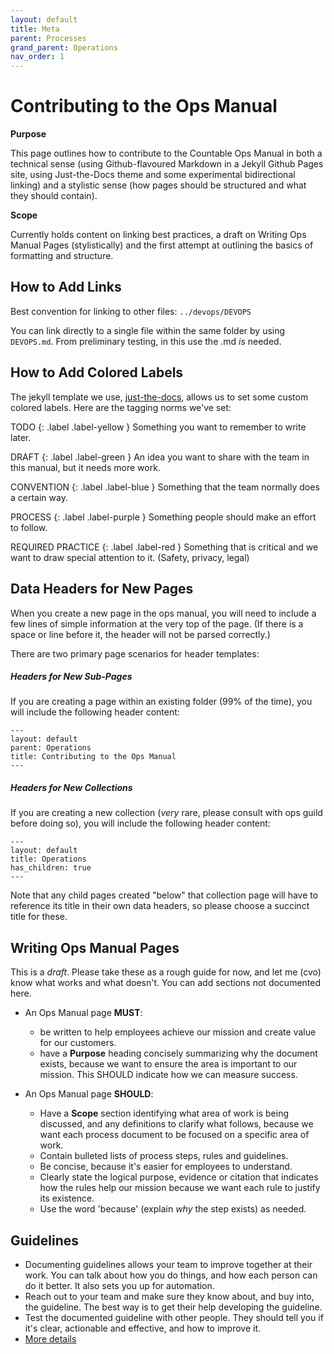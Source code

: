 ```yaml
---
layout: default
title: Meta
parent: Processes
grand_parent: Operations
nav_order: 1
---
```


# Contributing to the Ops Manual

**Purpose**

This page outlines how to contribute to the Countable Ops Manual in both a technical sense (using Github-flavoured Markdown in a Jekyll Github Pages site, using Just-the-Docs theme and some experimental bidirectional linking) and a stylistic sense (how pages should be structured and what they should contain).

**Scope**

Currently holds content on linking best practices, a draft on Writing Ops Manual Pages (stylistically) and the first attempt at outlining the basics of formatting and structure.

## How to Add Links

Best convention for linking to other files: `../devops/DEVOPS`

You can link directly to a single file within the same folder by using `DEVOPS.md`. From preliminary testing, in this use the .md *is* needed.

## How to Add Colored Labels

The jekyll template we use, [just-the-docs](https://pmarsceill.github.io/just-the-docs/), allows us to set some custom colored labels. Here are the tagging norms we've set:

TODO
{: .label .label-yellow }
Something you want to remember to write later.

DRAFT
{: .label .label-green }
An idea you want to share with the team in this manual, but it needs more work.

CONVENTION
{: .label .label-blue }
Something that the team normally does a certain way.

PROCESS
{: .label .label-purple }
Something people should make an effort to follow.

REQUIRED PRACTICE
{: .label .label-red }
Something that is critical and we want to draw special attention to it. (Safety, privacy, legal)


## Data Headers for New Pages

When you create a new page in the ops manual, you will need to include a few lines of simple information at the very top of the page. (If there is a space or line before it, the header will not be parsed correctly.)

There are two primary page scenarios for header templates:

##### Headers for New Sub-Pages

If you are creating a page within an existing folder (99% of the time), you will include the following header content: 

```
---
layout: default
parent: Operations
title: Contributing to the Ops Manual
---
```

##### Headers for New Collections

If you are creating a new collection (*very* rare, please consult with ops guild before doing so), you will include the following header content: 

```
---
layout: default
title: Operations
has_children: true
---
```

Note that any child pages created "below" that collection page will have to reference its title in their own data headers, so please choose a succinct title for these.

## Writing Ops Manual Pages

This is a *draft*. Please take these as a rough guide for now, and let me (cvo) know what works and what doesn't. You can add sections not
documented here.

  - An Ops Manual page **MUST**:
    
      - be written to help employees achieve our mission and create value for our customers.
      - have a **Purpose** heading concisely summarizing why the document exists, because we want to ensure the area is important to our mission. This SHOULD indicate how we can measure success.

  - An Ops Manual page **SHOULD**:
    
      - Have a **Scope** section identifying what area of work is being discussed, and any definitions to clarify what follows, because we want each process document to be focused on a specific area of work.
      - Contain bulleted lists of process steps, rules and guidelines.
      - Be concise, because it's easier for employees to understand.
      - Clearly state the logical purpose, evidence or citation that indicates how the rules help our mission because we want each rule to justify its existence.
      - Use the word 'because' (explain *why* the step exists) as needed.

## Guidelines

  - Documenting guidelines allows your team to improve together at their work. You can talk about how you do things, and how each person can do it better. It also sets you up for automation.
  - Reach out to your team and make sure they know about, and buy into, the guideline. The best way is to get their help developing the guideline.
  - Test the documented guideline with other people. They should tell you if it's clear, actionable and effective, and how to improve it.
  - [More details](OPERATIONS.md)
